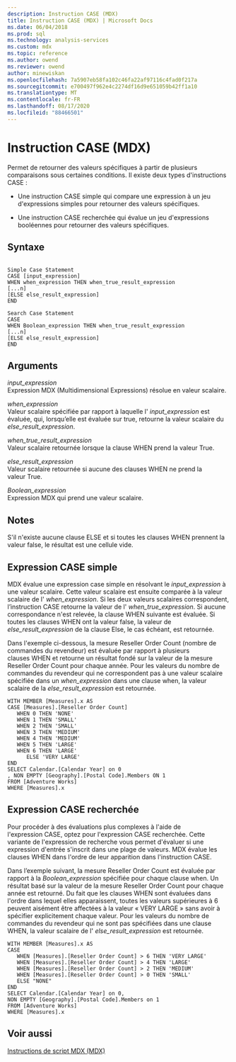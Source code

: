 ```yaml
---
description: Instruction CASE (MDX)
title: Instruction CASE (MDX) | Microsoft Docs
ms.date: 06/04/2018
ms.prod: sql
ms.technology: analysis-services
ms.custom: mdx
ms.topic: reference
ms.author: owend
ms.reviewer: owend
author: minewiskan
ms.openlocfilehash: 7a5907eb58fa102c46fa22af97116c4fad0f217a
ms.sourcegitcommit: e700497f962e4c2274df16d9e651059b42ff1a10
ms.translationtype: MT
ms.contentlocale: fr-FR
ms.lasthandoff: 08/17/2020
ms.locfileid: "88466501"
---
```

# <a name="case-statement-mdx"></a>Instruction CASE (MDX)


  Permet de retourner des valeurs spécifiques à partir de plusieurs comparaisons sous certaines conditions. Il existe deux types d'instructions CASE :  
  
-   Une instruction CASE simple qui compare une expression à un jeu d'expressions simples pour retourner des valeurs spécifiques.  
  
-   Une instruction CASE recherchée qui évalue un jeu d'expressions booléennes pour retourner des valeurs spécifiques.  
  
## <a name="syntax"></a>Syntaxe  
  
```  
  
Simple Case Statement  
CASE [input_expression]  
WHEN when_expression THEN when_true_result_expression  
[...n]  
[ELSE else_result_expression]  
END  
  
Search Case Statement  
CASE   
WHEN Boolean_expression THEN when_true_result_expression  
[...n]  
[ELSE else_result_expression]  
END  
```  
  
## <a name="arguments"></a>Arguments  
 *input_expression*  
 Expression MDX (Multidimensional Expressions) résolue en valeur scalaire.  
  
 *when_expression*  
 Valeur scalaire spécifiée par rapport à laquelle l' *input_expression* est évaluée, qui, lorsqu’elle est évaluée sur true, retourne la valeur scalaire du *else_result_expression*.  
  
 *when_true_result_expression*  
 Valeur scalaire retournée lorsque la clause WHEN prend la valeur True.  
  
 *else_result_expression*  
 Valeur scalaire retournée si aucune des clauses WHEN ne prend la valeur True.  
  
 *Boolean_expression*  
 Expression MDX qui prend une valeur scalaire.  
  
## <a name="remarks"></a>Notes  
 S'il n'existe aucune clause ELSE et si toutes les clauses WHEN prennent la valeur false, le résultat est une cellule vide.  
  
## <a name="simple-case-expression"></a>Expression CASE simple  
 MDX évalue une expression case simple en résolvant le *input_expression* à une valeur scalaire. Cette valeur scalaire est ensuite comparée à la valeur scalaire de l' *when_expression*. Si les deux valeurs scalaires correspondent, l’instruction CASE retourne la valeur de l' *when_true_expression*. Si aucune correspondance n'est relevée, la clause WHEN suivante est évaluée. Si toutes les clauses WHEN ont la valeur false, la valeur de *else_result_expression* de la clause Else, le cas échéant, est retournée.  
  
 Dans l'exemple ci-dessous, la mesure Reseller Order Count (nombre de commandes du revendeur) est évaluée par rapport à plusieurs clauses WHEN et retourne un résultat fondé sur la valeur de la mesure Reseller Order Count pour chaque année. Pour les valeurs du nombre de commandes du revendeur qui ne correspondent pas à une valeur scalaire spécifiée dans un *when_expression* dans une clause when, la valeur scalaire de la *else_result_expression* est retournée.  
  
```  
WITH MEMBER [Measures].x AS   
CASE [Measures].[Reseller Order Count]  
   WHEN 0 THEN 'NONE'  
   WHEN 1 THEN 'SMALL'  
   WHEN 2 THEN 'SMALL'  
   WHEN 3 THEN 'MEDIUM'  
   WHEN 4 THEN 'MEDIUM'  
   WHEN 5 THEN 'LARGE'  
   WHEN 6 THEN 'LARGE'  
      ELSE 'VERY LARGE'  
END  
SELECT Calendar.[Calendar Year] on 0  
, NON EMPTY [Geography].[Postal Code].Members ON 1  
FROM [Adventure Works]  
WHERE [Measures].x  
```  
  
## <a name="searched-case-expression"></a>Expression CASE recherchée  
 Pour procéder à des évaluations plus complexes à l'aide de l'expression CASE, optez pour l'expression CASE recherchée. Cette variante de l'expression de recherche vous permet d'évaluer si une expression d'entrée s'inscrit dans une plage de valeurs. MDX évalue les clauses WHEN dans l'ordre de leur apparition dans l'instruction CASE.  
  
 Dans l’exemple suivant, la mesure Reseller Order Count est évaluée par rapport à la *Boolean_expression* spécifiée pour chaque clause when. Un résultat basé sur la valeur de la mesure Reseller Order Count pour chaque année est retourné. Du fait que les clauses WHEN sont évaluées dans l'ordre dans lequel elles apparaissent, toutes les valeurs supérieures à 6 peuvent aisément être affectées à la valeur « VERY LARGE » sans avoir à spécifier explicitement chaque valeur. Pour les valeurs du nombre de commandes du revendeur qui ne sont pas spécifiées dans une clause WHEN, la valeur scalaire de l' *else_result_expression* est retournée.  
  
```  
WITH MEMBER [Measures].x AS   
CASE   
   WHEN [Measures].[Reseller Order Count] > 6 THEN 'VERY LARGE'  
   WHEN [Measures].[Reseller Order Count] > 4 THEN 'LARGE'  
   WHEN [Measures].[Reseller Order Count] > 2 THEN 'MEDIUM'  
   WHEN [Measures].[Reseller Order Count] > 0 THEN 'SMALL'  
   ELSE "NONE"  
END  
SELECT Calendar.[Calendar Year] on 0,  
NON EMPTY [Geography].[Postal Code].Members on 1  
FROM [Adventure Works]  
WHERE [Measures].x  
```  
  
## <a name="see-also"></a>Voir aussi  
 [Instructions de script MDX &#40;MDX&#41;](../mdx/mdx-scripting-statements-mdx.md)  
  
  

